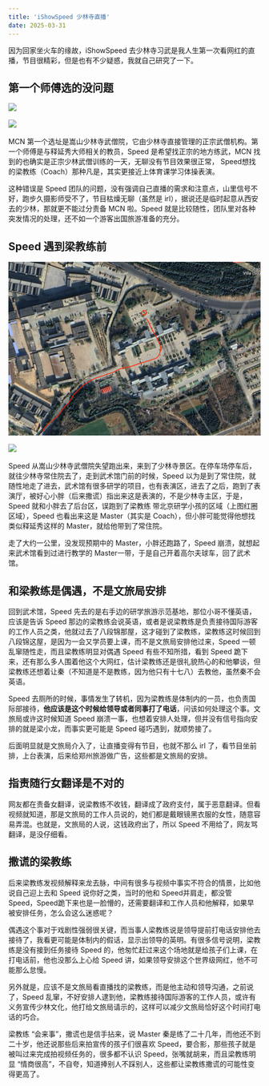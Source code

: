 ```yaml
---
title: 'iShowSpeed 少林寺直播'
date: 2025-03-31
---
```


因为回家坐火车的缘故，iShowSpeed 去少林寺习武是我人生第一次看网红的直播，节目很精彩，但是也有不少疑惑，我就自己研究了一下。

## 第一个师傅选的没问题

![](../img/ishowspeed/wuseng.png)

![](../img/ishowspeed/baishi.png)

MCN 第一个选址是嵩山少林寺武僧院，它由少林寺直接管理的正宗武僧机构。第一个师傅是与释延秀大师相关的教员，Speed 是希望找正宗的地方练武，MCN 找到的也确实是正宗少林武僧训练的一天，无聊没有节目效果很正常， Speed想找的梁教练（Coach）那种凡是，其实更接近上体育课学习体操表演。

这种错误是 Speed 团队的问题，没有强调自己直播的需求和注意点，山里信号不好，跑步久摄影师受不了，节目枯燥无聊（虽然是 irl），据说还是临时起意从西安去的少林，那就更不能过分责备 MCN 啦。Speed 就是比较随性，团队里对各种突发情况的处理，还不如一个游客出国旅游准备的充分。

## Speed 遇到梁教练前

![](../img/ishowspeed/parkinglot.png)

![](../img/ishowspeed/wushu.png)

Speed 从嵩山少林寺武僧院失望跑出来，来到了少林寺景区。在停车场停车后，就往少林寺常住院去了，走到武术馆门前的时候，Speed 以为是到了常住院，就随性地走了进去，武术馆有很多研学的项目，也有表演区，进去了之后，跑到了表演厅，被好心小胖（后来撒谎）指出来这是表演的，不是少林寺主区，于是，Speed 就和小胖去了后台区，误跑到了梁教练 带北京研学小孩的区域（上图红圈区域），Speed 也看出来这是 Master（其实是 Coach），但小胖可能觉得他想找类似释延秀这样的 Master，就给他带到了常住院。

走了大约一公里，没发现预期中的 Master，小胖还跑路了，Speed 崩溃，就想起来武术馆看到过进行教学的 Master一带，于是自己开着高尔夫球车，回了武术馆。

## 和梁教练是偶遇，不是文旅局安排

回到武术馆，Speed 先去的是右手边的研学旅游示范基地，那位小哥不懂英语，应该是告诉 Speed 那边的梁教练会说英语，或者是说梁教练是负责接待国际游客的工作人员之类，他就过去了八段锦那屋，这才碰到了梁教练，梁教练这时候回到八段锦这屋，是因为一会又学员要上课，而不是文旅局安排他过来，Speed 一顿乱窜随性走，而且梁教练明显对偶遇 Speed 有些不知所措，看到 Speed 跪下来，还有那么多人围着他这个大网红，估计梁教练还是很礼貌热心的和他攀谈，但梁教练还想着让秦（不知道是不是教练，因为他只有十七八）去教他，虽然秦不会英语。

Speed 去厕所的时候，事情发生了转机，因为梁教练是体制内的一员，也负责国际部接待，**他应该是这个时候给领导或者同事打了电话**，问该如何处理这个事。文旅局或许这时候知道 Speed 崩溃一事，也想着安排人处理，但并没有信号指向安排的就是梁小龙，而事实更可能是 Speed 碰巧遇到，就顺势接了。

后面明显就是文旅局介入了，让直播变得有节目，也就不那么 irl 了，看节目坐前排，上台表演，后来给郑州旅游做广告，这些都是文旅局的安排。

## 指责随行女翻译是不对的

网友都在责备女翻译，说梁教练不收钱，翻译成了政府支付，属于恶意翻译。但看视频就知道，那是文旅局的工作人员说的，她们都是戴眼镜黑衣服的女性，随意容易弄混。也就是，文旅局的人说，这钱政府出了，所以 Speed 不用给了，网友骂翻译，是没仔细看。

## 撒谎的梁教练

后来梁教练发视频解释来龙去脉，中间有很多与视频中事实不符合的情景，比如他说自己迎上去和 Speed 说你好之类，当时的他和 Speed并肩走，都没管 Speed，Speed跪下来也是一脸懵的，还需要翻译和工作人员和他解释，如果早被安排任务，怎么会这么迷惑呢？

偶遇这个事对于戏剧性强弱很关键，而当事人梁教练说是领导提前打电话安排他去接待了，我看更可能是体制内的假话，显示出领导的英明。有很多信号说明，梁教练是没有接到任务接待 Speed 的，他匆忙赶过来这个场地就是给孩子们上课，在打电话前，他也没那么上心给 Speed 讲，如果领导安排这个世界级网红，他不可能那么怠慢。

另外就是，应该不是文旅局看直播找的梁教练，而是他主动和领导沟通，之前说了，Speed 乱窜，不好安排人逮到他，梁教练接待国际游客的工作人员，或许有义务宣传少林文化，他打给文旅局请示的，这样可以减少文旅局恰好这个时间打电话的巧合。

梁教练 “会来事”，撒谎也是信手拈来，说 Master 秦是练了二十几年，而他还不到二十岁，他还说那些后来拍宣传的孩子们很喜欢 Speed，要合影，那些孩子就是被叫过来完成拍视频任务的，很多都不认识 Speed，张嘴就胡来，而且梁教练明显 “情商很高”，不自夸，知道捧别人不踩别人，这些都让梁教练撒谎的可能性变得更高了。


